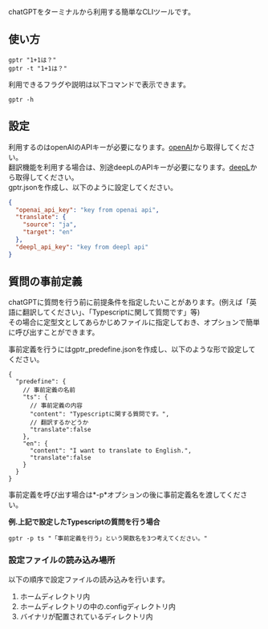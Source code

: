 chatGPTをターミナルから利用する簡単なCLIツールです。

## 使い方

```shell
gptr "1+1は？"
gptr -t "1+1は？"
```

利用できるフラグや説明は以下コマンドで表示できます。

```shell
gptr -h
```

## 設定

利用するのはopenAIのAPIキーが必要になります。[openAI](https://platform.openai.com/account/api-keys)から取得してください。  
翻訳機能を利用する場合は、別途deepLのAPIキーが必要になります。[deepL](https://www.deepl.com/pro#developer)から取得してください。  
gptr.jsonを作成し、以下のように設定してください。

```json
{
  "openai_api_key": "key from openai api",
  "translate": {
    "source": "ja",
    "target": "en"
  },
  "deepl_api_key": "key from deepl api"
}
```



## 質問の事前定義
chatGPTに質問を行う前に前提条件を指定したいことがあります。(例えば「英語に翻訳してください」、「Typescriptに関して質問です」等)  
その場合に定型文としてあらかじめファイルに指定しておき、オプションで簡単に呼び出すことができます。

事前定義を行うにはgptr_predefine.jsonを作成し、以下のような形で設定してください。
```json5
{
  "predefine": {
    // 事前定義の名前
    "ts": {
      // 事前定義の内容
      "content": "Typescriptに関する質問です。",
      // 翻訳するかどうか
      "translate":false
    },
    "en": {
      "content": "I want to translate to English.",
      "translate":false
    }
  }
}
```

事前定義を呼び出す場合は*-p*オプションの後に事前定義名を渡してください。  

**例.上記で設定したTypescriptの質問を行う場合**
```shell
gptr -p ts "「事前定義を行う」という関数名を3つ考えてください。"
```

### 設定ファイルの読み込み場所
以下の順序で設定ファイルの読み込みを行います。
1. ホームディレクトリ内
2. ホームディレクトリの中の.configディレクトリ内
3. バイナリが配置されているディレクトリ内

